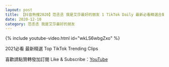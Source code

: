 ```yaml
---
layout: post
title: 【抖音熱搜2020】范丞丞 我是艾莎最好的朋友 1 TikTok Daily 最新必看精選合集2020 12 10
date: 2020-12-10
category: 范丞丞 我是艾莎最好的朋友
---
```


{% include youtube-video.html id="wkLS6wbgZxo" %}

2021必看 最新精選 Top TikTok Trending Clips

喜歡請點贊轉發加訂閱 Like & Subscribe：[YouTube](https://www.youtube.com/channel/UCAoR7VcanIPd04uEq_GIylA/videos)

